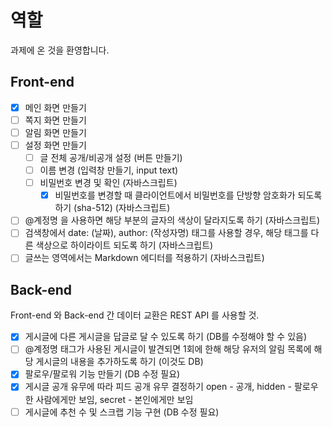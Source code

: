 # 역할

과제에 온 것을 환영합니다.

## Front-end

- [x] 메인 화면 만들기
- [ ] 쪽지 화면 만들기
- [ ] 알림 화면 만들기
- [ ] 설정 화면 만들기
    - [ ] 글 전체 공개/비공개 설정 (버튼 만들기)
    - [ ] 이름 변경 (입력창 만들기, input text)
    - [ ] 비밀번호 변경 및 확인 (자바스크립트)
        - [x] 비밀번호를 변경할 때 클라이언트에서 비밀번호를 단방향 암호화가 되도록 하기 (sha-512) (자바스크립트)
- [ ] @계정명 을 사용하면 해당 부분의 글자의 색상이 달라지도록 하기 (자바스크립트)
- [ ] 검색창에서 date: (날짜), author: (작성자명) 태그를 사용할 경우, 해당 태그를 다른 색상으로 하이라이트 되도록 하기 (자바스크립트)
- [ ] 글쓰는 영역에서는 Markdown 에디터를 적용하기 (자바스크립트)

## Back-end

Front-end 와 Back-end 간 데이터 교환은 REST API 를 사용할 것.

- [x] 게시글에 다른 게시글을 답글로 달 수 있도록 하기 (DB를 수정해야 할 수 있음)
- [ ] @계정명 태그가 사용된 게시글이 발견되면 1회에 한해 해당 유저의 알림 목록에 해당 게시글의 내용을 추가하도록 하기 (이것도 DB)
- [x] 팔로우/팔로워 기능 만들기 (DB 수정 필요)
- [x] 게시글 공개 유무에 따라 피드 공개 유무 결정하기
  open - 공개, hidden - 팔로우 한 사람에게만 보임, secret - 본인에게만 보임
- [ ] 게시글에 추천 수 및 스크랩 기능 구현 (DB 수정 필요)